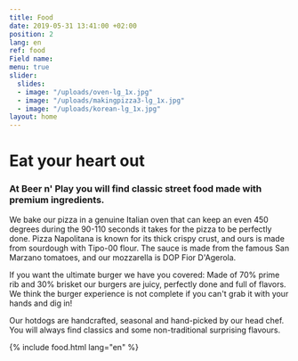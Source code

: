 ```yaml
---
title: Food
date: 2019-05-31 13:41:00 +02:00
position: 2
lang: en
ref: food
Field name: 
menu: true
slider:
  slides:
  - image: "/uploads/oven-lg_1x.jpg"
  - image: "/uploads/makingpizza3-lg_1x.jpg"
  - image: "/uploads/korean-lg_1x.jpg"
layout: home
---
```


# Eat your heart out

### At Beer n' Play you will find classic street food made with premium ingredients.

We bake our pizza in a genuine Italian oven that can keep an even 450 degrees during the 90-110 seconds it takes for the pizza to be perfectly done. Pizza Napolitana is known for its thick crispy crust, and ours is made from sourdough with Tipo-00 flour. The sauce is made from the famous San Marzano tomatoes, and our mozzarella is DOP Fior D'Agerola.

If you want the ultimate burger we have you covered: Made of 70% prime rib and 30% brisket our burgers are juicy, perfectly done and full of flavors. We think the burger experience is not complete if you can't grab it with your hands and dig in!

Our hotdogs are handcrafted, seasonal and hand-picked by our head chef. You will always find classics and some non-traditional surprising flavours.

{% include food.html lang="en" %}
